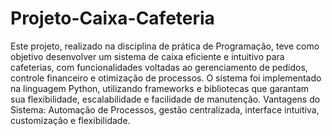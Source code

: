 # Projeto-Caixa-Cafeteria
Este projeto, realizado na disciplina de prática de Programação, teve como objetivo desenvolver um sistema de caixa eficiente e intuitivo para cafeterias, com funcionalidades voltadas ao gerenciamento de pedidos, controle financeiro e otimização de processos. O sistema foi implementado na linguagem Python, utilizando frameworks e bibliotecas que garantam sua flexibilidade, escalabilidade e facilidade de manutenção.
Vantagens do Sistema: Automação de Processos, gestão centralizada, interface intuitiva, customização e flexibilidade.
